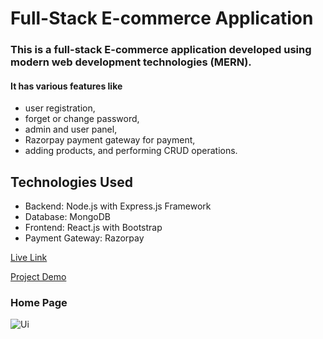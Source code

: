 # Full-Stack E-commerce Application

### This is a full-stack E-commerce application developed using modern web development technologies (MERN).
#### It has various features like 
* user registration, 
* forget or change password, 
* admin and user panel, 
* Razorpay payment gateway for payment, 
* adding products, and performing CRUD operations.

## Technologies Used
* Backend: Node.js with Express.js Framework
* Database: MongoDB
* Frontend: React.js with Bootstrap
* Payment Gateway: Razorpay


[Live Link](https://full-stack-e-commerce-app-mern.vercel.app/)

[Project Demo](https://www.youtube.com/watch?v=Gl43w4MvOUM&t=52s)

### Home Page
![Ui](https://github.com/krishna5867/Full-Stack-E-commerce-App-MERN/blob/main/Assets/home.png)
